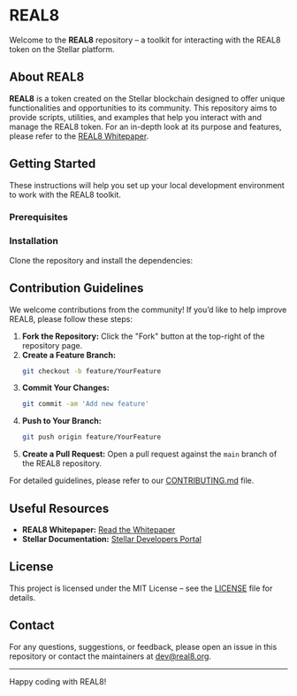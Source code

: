 # REAL8

Welcome to the **REAL8** repository – a toolkit for interacting with the REAL8 token on the Stellar platform.

## About REAL8

**REAL8** is a token created on the Stellar blockchain designed to offer unique functionalities and opportunities to its community. This repository aims to provide scripts, utilities, and examples that help you interact with and manage the REAL8 token. For an in-depth look at its purpose and features, please refer to the [REAL8 Whitepaper](https://real8.org/REAL8-whitepaper-en.pdf).

## Getting Started

These instructions will help you set up your local development environment to work with the REAL8 toolkit.

### Prerequisites

### Installation

Clone the repository and install the dependencies:

## Contribution Guidelines

We welcome contributions from the community! If you’d like to help improve REAL8, please follow these steps:

1. **Fork the Repository:** Click the "Fork" button at the top-right of the repository page.
2. **Create a Feature Branch:**  
   ```bash
   git checkout -b feature/YourFeature
   ```
3. **Commit Your Changes:**  
   ```bash
   git commit -am 'Add new feature'
   ```
4. **Push to Your Branch:**  
   ```bash
   git push origin feature/YourFeature
   ```
5. **Create a Pull Request:** Open a pull request against the `main` branch of the REAL8 repository.

For detailed guidelines, please refer to our [CONTRIBUTING.md](CONTRIBUTING.md) file.

## Useful Resources

- **REAL8 Whitepaper:** [Read the Whitepaper](https://real8.org/REAL8-whitepaper-en.pdf)
- **Stellar Documentation:** [Stellar Developers Portal](https://developers.stellar.org/)

## License

This project is licensed under the MIT License – see the [LICENSE](LICENSE) file for details.

## Contact

For any questions, suggestions, or feedback, please open an issue in this repository or contact the maintainers at [dev@real8.org](mailto:dev@real8.org).

---

Happy coding with REAL8!
